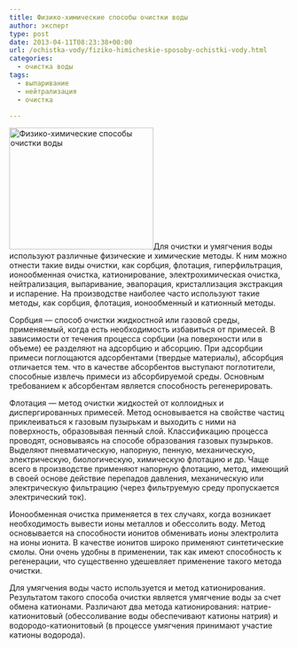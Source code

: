```yaml
---
title: Физико-химические способы очистки воды
author: эксперт
type: post
date: 2013-04-11T08:23:38+00:00
url: /ochistka-vody/fiziko-himicheskie-sposoby-ochistki-vody.html
categories:
  - очистка воды
tags:
  - выпаривание
  - нейтрализация
  - очистка

---
```

[<img src="http://gkvodoley.com.ua/wp-content/uploads/2013/04/image-552.jpg" alt="Физико-химические способы очистки воды" width="260" height="220" class="alignleft size-full wp-image-561" />][1]Для очистки и умягчения воды используют различные физические и химические методы. К ним можно отнести такие виды очистки, как сорбция, флотация, гиперфильтрация, ионообменная очистка, катионирование, электрохимическая очистка, нейтрализация, выпаривание, эвапорация, кристаллизация экстракция и испарение. На производстве наиболее часто используют такие методы, как сорбция, флотация, ионообменный и катионный методы.<!--more-->

Сорбция &#8212; способ очистки жидкостной или газовой среды, применяемый, когда есть необходимость избавиться от примесей. В зависимости от течения процесса сорбции (на поверхности или в объеме) ее разделяют на адсорбцию и абсорцию. При адсорбции примеси поглощаются адсорбентами (твердые материалы), абсорбция отличается тем. что в качестве абсорбентов выступают поглотители, способные извлечь примеси из абсорбируемой среды. Основным требованием к абсорбентам является способность регенерировать.

Флотация &#8212; метод очистки жидкостей от коллоидных и диспергированных примесей. Метод основывается на свойстве частиц приклеиваться к газовым пузырькам и выходить с ними на поверхность, образовывая пенный слой. Классификацию процесса проводят, основываясь на способе образования газовых пузырьков. Выделяют пневматическую, напорную, пенную, механическую, электрическую, биологическую, химическую флотацию и др. Чаще всего в производстве применяют напорную флотацию, метод, имеющий в своей основе действие перепадов давления, механическую или электрическую фильтрацию (через фильтруемую среду пропускается электрический ток).

Ионообменная очистка применяется в тех случаях, когда возникает необходимость вывести ионы металлов и обессолить воду. Метод основывается на способности ионитов обменивать ионы электролита на ионы ионита. В качестве ионитов широко применяют синтетические смолы. Они очень удобны в применении, так как имеют способность к регенерации, что существенно удешевляет применение такого метода очистки.

Для умягчения воды часто используется и метод катионирования. Результатом такого способа очистки является умягчение воды за счет обмена катионами. Различают два метода катионирования: натрие-катионитовый (обессоливание воды обеспечивают катионы натрия) и водородо-катионитовый (в процессе умягчения принимают участие катионы водорода).

 [1]: http://gkvodoley.com.ua/wp-content/uploads/2013/04/image-552.jpg